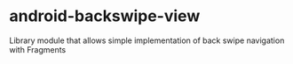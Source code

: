 # android-backswipe-view
Library module that allows simple implementation of back swipe navigation with Fragments
